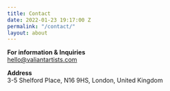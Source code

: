 ```yaml
---
title: Contact
date: 2022-01-23 19:17:00 Z
permalink: "/contact/"
layout: about
---
```


**For information & Inquiries**\
hello@valiantartists.com

**Address**\
3-5 Shelford Place, N16 9HS, London, United Kingdom


 

 

 

 

 

 